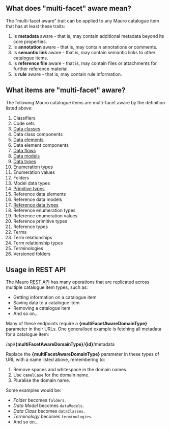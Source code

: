 ## What does "multi-facet" aware mean?

The "multi-facet aware" trait can be applied to any Mauro catalogue item that has at least these traits:

1. Is **metadata** aware - that is, may contain additional metadata beyond its core properties.
2. Is **annotation** aware - that is, may contain annotations or comments.
3. Is **semantic link** aware - that is, may contain semantic links to other catalogue items.
4. Is **reference file** aware - that is, may contain files or attachments for further reference material.
5. Is **rule** aware - that is, may contain rule information.

## What items are "multi-facet" aware?

The following Mauro catalogue items are multi-facet aware by the definition listed above:

1. Classifiers
2. Code sets
3. [Data classes](../../data-class/data-class)
4. Data class components
5. [Data elements](../../data-element/data-element)
6. Data element components
7. [Data flows](../../dataflow/dataflow)
8. [Data models](../../data-model/data-model)
9. [Data types](../../data-type/data-type)
10. [Enumeration types](../../enumeration-data-type/enumeration-data-type)
11. Enumeration values
12. Folders
13. Model data types
14. [Primitive types](../../primitive-data-type/primitive-data-type)
15. Reference data elements
16. Reference data models
17. [Reference data types](../../reference-data-type/reference-data-type)
18. Reference enumeration types
19. Reference enumeration values
20. Reference primitive types
21. Reference types
22. Terms
23. Term relationships
24. Term relationship types
25. Terminologies
26. Versioned folders

## Usage in REST API

The Mauro [REST API](../../rest-api/introduction) has many operations that are replicated across multiple catalogue item types, such as:

* Getting information on a catalogue item
* Saving data to a catalogue item
* Removing a catalogue item
* And so on...

Many of these endpoints require a **{multiFacetAwareDomainType}** parameter in their URLs. One generalised example is fetching all metadata for a catalogue item:

<endpoint class="get">/api/**{multiFacetAwareDomainType}**/**{id}**/metadata</endpoint>

Replace the **{multiFacetAwareDomainType}** parameter in these types of URL with a name listed above, remembering to:

1. Remove spaces and whitespace in the domain names.
2. Use `camelCase` for the domain name.
3. Pluralise the domain name.

Some examples would be:

* _Folder_ becomes `folders`.
* _Data Model_ becomes `dataModels`.
* _Data Class_ becomes `dataClasses`.
* _Terminology_ becomes `terminologies`.
* And so on...
